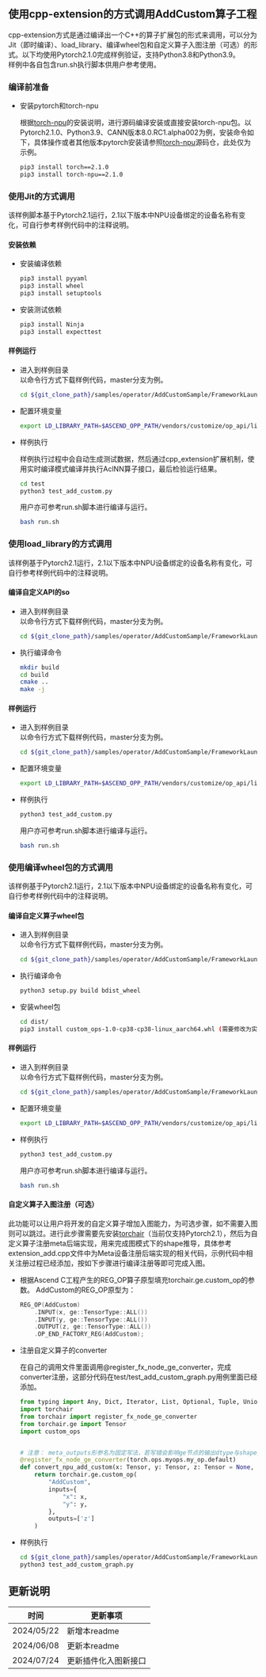 ## 使用cpp-extension的方式调用AddCustom算子工程

  cpp-extension方式是通过编译出一个C++的算子扩展包的形式来调用，可以分为Jit（即时编译）、load_library、编译wheel包和自定义算子入图注册（可选）的形式。以下均使用Pytorch2.1.0完成样例验证，支持Python3.8和Python3.9。  
  样例中各自包含run.sh执行脚本供用户参考使用。

### 编译前准备
  - 安装pytorch和torch-npu

    根据[torch-npu](https://gitee.com/ascend/pytorch)的安装说明，进行源码编译安装或直接安装torch-npu包。以Pytorch2.1.0、Python3.9、CANN版本8.0.RC1.alpha002为例，安装命令如下，具体操作或者其他版本pytorch安装请参照[torch-npu](https://gitee.com/ascend/pytorch)源码仓，此处仅为示例。
    ```bash
    pip3 install torch==2.1.0
    pip3 install torch-npu==2.1.0
    ```
### 使用Jit的方式调用
  该样例脚本基于Pytorch2.1运行，2.1以下版本中NPU设备绑定的设备名称有变化，可自行参考样例代码中的注释说明。

#### 安装依赖

  - 安装编译依赖
    ```bash
    pip3 install pyyaml
    pip3 install wheel
    pip3 install setuptools
    ```

  - 安装测试依赖
    ```bash
    pip3 install Ninja
    pip3 install expecttest
    ```

#### 样例运行

  - 进入到样例目录   
    以命令行方式下载样例代码，master分支为例。
    ```bash
    cd ${git_clone_path}/samples/operator/AddCustomSample/FrameworkLaunch/CppExtensions/jit
    ```

  - 配置环境变量

    ```bash
    export LD_LIBRARY_PATH=$ASCEND_OPP_PATH/vendors/customize/op_api/lib/:$LD_LIBRARY_PATH
    ```

  - 样例执行

    样例执行过程中会自动生成测试数据，然后通过cpp_extension扩展机制，使用实时编译模式编译并执行AclNN算子接口，最后检验运行结果。
    ```bash
    cd test
    python3 test_add_custom.py
    ```

    用户亦可参考run.sh脚本进行编译与运行。
    ```bash
    bash run.sh
    ```

### 使用load_library的方式调用

  该样例基于Pytorch2.1运行，2.1以下版本中NPU设备绑定的设备名称有变化，可自行参考样例代码中的注释说明。

#### 编译自定义API的so

  - 进入到样例目录   
    以命令行方式下载样例代码，master分支为例。
    ```bash
    cd ${git_clone_path}/samples/operator/AddCustomSample/FrameworkLaunch/CppExtensions/load_library
    ```

  - 执行编译命令

    ```bash
    mkdir build
    cd build
    cmake ..
    make -j
    ```

#### 样例运行

  - 进入到样例目录   
    以命令行方式下载样例代码，master分支为例。
    ```bash
    cd ${git_clone_path}/samples/operator/AddCustomSample/FrameworkLaunch/CppExtensions/load_library/test
    ```

  - 配置环境变量

    ```bash
    export LD_LIBRARY_PATH=$ASCEND_OPP_PATH/vendors/customize/op_api/lib/:$LD_LIBRARY_PATH
    ```

  - 样例执行

    ```bash
    python3 test_add_custom.py
    ```

    用户亦可参考run.sh脚本进行编译与运行。
    ```bash
    bash run.sh
    ```

### 使用编译wheel包的方式调用

  该样例基于Pytorch2.1运行，2.1以下版本中NPU设备绑定的设备名称有变化，可自行参考样例代码中的注释说明。

#### 编译自定义算子wheel包

  - 进入到样例目录   
    以命令行方式下载样例代码，master分支为例。
    ```bash
    cd ${git_clone_path}/samples/operator/AddCustomSample/FrameworkLaunch/CppExtensions/setup
    ```

  - 执行编译命令

    ```bash
    python3 setup.py build bdist_wheel
    ```

  - 安装wheel包

    ```bash
    cd dist/
    pip3 install custom_ops-1.0-cp38-cp38-linux_aarch64.whl (需要修改为实际编译出的whl包)
    ```

#### 样例运行

  - 进入到样例目录   
    以命令行方式下载样例代码，master分支为例。
    ```bash
    cd ${git_clone_path}/samples/operator/AddCustomSample/FrameworkLaunch/CppExtensions/setup/test
    ```

  - 配置环境变量

    ```bash
    export LD_LIBRARY_PATH=$ASCEND_OPP_PATH/vendors/customize/op_api/lib/:$LD_LIBRARY_PATH
    ```

  - 样例执行

    ```bash
    python3 test_add_custom.py
    ```

    用户亦可参考run.sh脚本进行编译与运行。
    ```bash
    bash run.sh
    ```

#### 自定义算子入图注册（可选）

  此功能可以让用户将开发的自定义算子增加入图能力，为可选步骤，如不需要入图则可以跳过。进行此步骤需要先安装[torchair](https://gitee.com/ascend/torchair)（当前仅支持Pytorch2.1），然后为自定义算子注册meta后端实现，用来完成图模式下的shape推导，具体参考extension_add.cpp文件中为Meta设备注册后端实现的相关代码，示例代码中相关注册过程已经添加，按如下步骤进行编译注册等即可完成入图。

  - 根据Ascend C工程产生的REG_OP算子原型填充torchair.ge.custom_op的参数。
    AddCustom的REG_OP原型为：

    ```cpp
    REG_OP(AddCustom)
        .INPUT(x, ge::TensorType::ALL())
        .INPUT(y, ge::TensorType::ALL())
        .OUTPUT(z, ge::TensorType::ALL())
        .OP_END_FACTORY_REG(AddCustom);
    ```

  - 注册自定义算子的converter

    在自己的调用文件里面调用@register_fx_node_ge_converter，完成converter注册，这部分代码在test/test_add_custom_graph.py用例里面已经添加。
    ```python
    from typing import Any, Dict, Iterator, List, Optional, Tuple, Union, Callable
    import torchair
    from torchair import register_fx_node_ge_converter
    from torchair.ge import Tensor
    import custom_ops


    # 注意： meta_outputs形参名为固定写法，若写错会影响ge节点的输出dtype与shape推导
    @register_fx_node_ge_converter(torch.ops.myops.my_op.default)
    def convert_npu_add_custom(x: Tensor, y: Tensor, z: Tensor = None, meta_outputs: Any = None):
        return torchair.ge.custom_op(
            "AddCustom",
            inputs={
                "x": x,
                "y": y,
            },
            outputs=['z']
        )
    ```

  - 样例执行

    ```bash
    cd ${git_clone_path}/samples/operator/AddCustomSample/FrameworkLaunch/CppExtensions/setup/test
    python3 test_add_custom_graph.py
    ```

## 更新说明
| 时间       | 更新事项     |
| ---------- | ------------ |
| 2024/05/22 | 新增本readme |
| 2024/06/08 | 更新本readme |
| 2024/07/24 | 更新插件化入图新接口 |